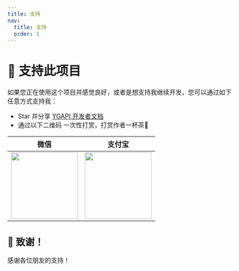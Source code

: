 ```yaml
---
title: 支持
nav:
  title: 支持
  order: 1
---
```


# 🎁 支持此项目

如果您正在使用这个项目并感觉良好，或者是想支持我继续开发，您可以通过如下任意方式支持我：

- Star 并分享 <a href="https://github.com/ye-guo/yeguo-api-docs" target="_blank" rel="noopener noreferrer">YGAPI 开发者文档</a>
- 通过以下二维码 一次性打赏，打赏作者一杯茶🧋

<div style="text-align: center;">

| 微信                                                                                     | 支付宝                                                                                  |
| ---------------------------------------------------------------------------------------- | --------------------------------------------------------------------------------------- |
| <img src="https://cdn.jsdelivr.net/gh/ye-guo/Images/images/wxsupport.jpg" width="150" /> | <img src="https://cdn.jsdelivr.net/gh/ye-guo/Images/images/ailipaysupport.png" width="150"/> |

</div>

## 🌟 致谢！

感谢各位朋友的支持！

